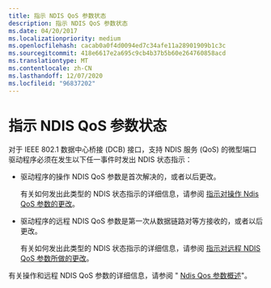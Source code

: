 ```yaml
---
title: 指示 NDIS QoS 参数状态
description: 指示 NDIS QoS 参数状态
ms.date: 04/20/2017
ms.localizationpriority: medium
ms.openlocfilehash: cacab0a0f4d0094ed7c34afe11a28901909b1c3c
ms.sourcegitcommit: 418e6617e2a695c9cb4b37b5b60e264760858acd
ms.translationtype: MT
ms.contentlocale: zh-CN
ms.lasthandoff: 12/07/2020
ms.locfileid: "96837202"
---
```

# <a name="indicating-ndis-qos-parameter-status"></a>指示 NDIS QoS 参数状态


对于 IEEE 802.1 数据中心桥接 (DCB) 接口，支持 NDIS 服务 (QoS) 的微型端口驱动程序必须在发生以下任一事件时发出 NDIS 状态指示：

-   驱动程序的操作 NDIS QoS 参数是首次解决的，或者以后更改。

    有关如何发出此类型的 NDIS 状态指示的详细信息，请参阅 [指示对操作 Ndis QoS 参数的更改](indicating-changes-to-the-operational-ndis-qos-parameters.md)。

-   驱动程序的远程 NDIS QoS 参数是第一次从数据链路对等方接收的，或者以后更改。

    有关如何发出此类型的 NDIS 状态指示的详细信息，请参阅 [指示对远程 NDIS QoS 参数所做的更改](indicating-changes-to-the-remote-ndis-qos-parameters.md)。

有关操作和远程 NDIS QoS 参数的详细信息，请参阅 " [Ndis Qos 参数概述](overview-of-ndis-qos-parameters.md)"。

 

 





